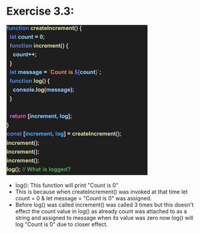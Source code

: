 # Exercise 3.3:

![](codeSS.png)

 - log(): This function will print "Count is 0"
 - This is because when createIncrement() was invoked at that time let count = 0 & let message = "Count is 0"  was assigned.
 - Before log() was called increment() was called 3 times but this doesn't effect the count value in log() as already count was attached to as a string and assigned to message when its value was zero now log() will log "Count is 0" due to closer effect.
